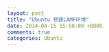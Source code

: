 ```yaml
---
layout: post
title: "Ubuntu 搭建LAMP环境"
date: 2014-04-15 15:50:09 +0800
comments: true
categories: Ubuntu 
---
```




